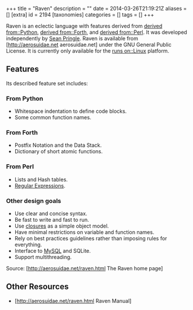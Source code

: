 +++
title = "Raven"
description = ""
date = 2014-03-26T21:19:21Z
aliases = []
[extra]
id = 2194
[taxonomies]
categories = []
tags = []
+++

Raven is an eclectic language with features derived from [derived from::Python](https://rosettacode.org/wiki/derived_from::Python), [derived from::Forth](https://rosettacode.org/wiki/derived_from::Forth), and [derived from::Perl](https://rosettacode.org/wiki/derived_from::Perl). It was developed independently by [Sean Pringle](https://rosettacode.org/wiki/User:Mythago). Raven is available from [http://aerosuidae.net aerosuidae.net] under the GNU General Public License. It is currently only available for the [runs on::Linux](https://rosettacode.org/wiki/runs_on::Linux) platform.

## Features
Its described feature set includes:


### From Python

* Whitespace indentation to define code blocks.
* Some common function names.


### From Forth


* Postfix Notation and the Data Stack.
* Dictionary of short atomic functions.


### From Perl


* Lists and Hash tables.
* [Regular Expressions](https://rosettacode.org/wiki/Regular_expression_matching).


### Other design goals


* Use clear and concise syntax.
* Be fast to write and fast to run.
* Use [closures](https://rosettacode.org/wiki/closures) as a simple object model.
* Have minimal restrictions on variable and function names.
* Rely on best practices guidelines rather than imposing rules for everything.
* Interface to [MySQL](https://rosettacode.org/wiki/MySQL) and SQLite.
* Support multithreading.

Source: [http://aerosuidae.net/raven.html The Raven home page]

## Other Resources
* [http://aerosuidae.net/raven.html Raven Manual]
